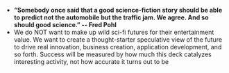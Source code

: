 - **“Somebody once said that a good science-fiction story should be able to predict not the automobile but the traffic jam. We agree. And so should good science.” -- Fred Pohl**
- We do NOT want to make up wild sci-fi futures for their entertainment value. We want to create a thought-starter speculative view of the future to drive real innovation, business creation, application development, and so forth. Success will be measured by how much this deck catalyzes interesting activity, not how accurate it turns out to be
